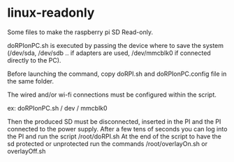 # linux-readonly
Some files to make the raspberry pi SD Read-only.

doRPIonPC.sh is executed by passing the device where to save the system (/dev/sda, /dev/sdb .. if adapters are used, /dev/mmcblk0 if connected directly to the PC).

Before launching the command, copy doRPI.sh and doRPIonPC.config file in the same folder.

The wired and/or wi-fi connections must be configured within the script.

ex:
doRPIonPC.sh / dev / mmcblk0

Then the produced SD must be disconnected, inserted in the PI and the PI connected to the power supply.
After a few tens of seconds you can log into the PI and run the script /root/doRPI.sh
At the end of the script to have the sd protected or unprotected run the commands /root/overlayOn.sh or overlayOff.sh
